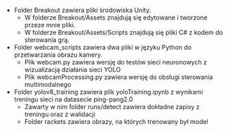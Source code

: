 * Folder Breakout zawiera pliki środowiska Unity.
  * W folderze Breakout/Assets znajdują się edytowane i tworzone przeze mnie pliki.
  * W folderze Breakout/Assets/Scripts znajdują się pliki C# z kodem do sterowania grą.
* Folder webcam_scripts zawiera dwa pliki w języku Python do przetwarzania obrazu kamery.
  * Plik webcam.py zawiera wersję do testów sieci neuronowych z wizualizacją działania sieci YOLO
  * Plik webcamProcessing.py zawiera wersję do obsługi sterowania multimodalnego
* Folder yolov8_training zawiera plik yoloTraining.ipynb z wynikami treningu sieci na datasecie ping-pang2.0
  * Zawarty w nim folder runs/detect zawiera dokładne zapisy z treningu oraz z walidacji
  * Folder rackets zawiera obrazy, na których trenowany był model
